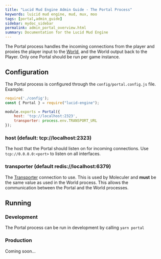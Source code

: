 ```yaml
---
title: "Lucid Mud Engine Admin Guide - The Portal Process"
keywords: luicid mud engine, mud, mux, moo
tags: [portal,admin_guide]
sidebar: mydoc_sidebar
permalink: admin_portal_overview.html
summary: Documentation for the Lucid Mud Engine
---
```


The Portal process handles the incoming connections from the player and proxies the player input to the [World](), and
the World output back to the Player. Only one Portal should be run per game instance. 

## Configuration
The Portal process is configured through the `config/portal.config.js` file. Example:
```javascript
require('./config');
const { Portal } = require("lucid-engine");

module.exports = Portal({
    host: 'tcp://localhost:2323',
    transporter: process.env.TRANSPORT_URL
});
```

### host (default: tcp://localhost:2323)
The host that the Portal should listen on for incoming connections. Use `tcp://0.0.0.0:<port>` to listen on all 
interfaces.

### transporter (default redis://localhost:6379)
The [Transporter]() connection to use. This is used by Moleculer and **must** be the same value as used in the World 
process. This allows the communication between the Portal and the World processes. 

## Running
### Development
The Portal process can be run in development by calling `yarn portal`

### Production
Coming soon...
